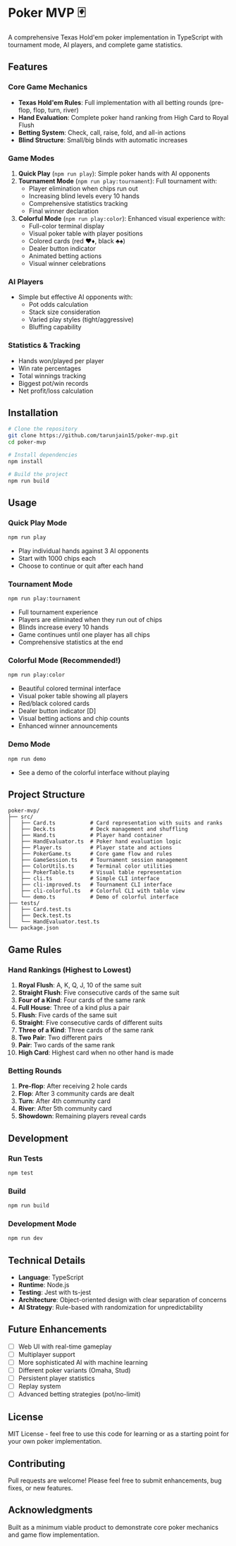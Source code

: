 # Poker MVP 🃏

A comprehensive Texas Hold'em poker implementation in TypeScript with tournament mode, AI players, and complete game statistics.

## Features

### Core Game Mechanics
- **Texas Hold'em Rules**: Full implementation with all betting rounds (pre-flop, flop, turn, river)
- **Hand Evaluation**: Complete poker hand ranking from High Card to Royal Flush
- **Betting System**: Check, call, raise, fold, and all-in actions
- **Blind Structure**: Small/big blinds with automatic increases

### Game Modes
1. **Quick Play** (`npm run play`): Simple poker hands with AI opponents
2. **Tournament Mode** (`npm run play:tournament`): Full tournament with:
   - Player elimination when chips run out
   - Increasing blind levels every 10 hands
   - Comprehensive statistics tracking
   - Final winner declaration
3. **Colorful Mode** (`npm run play:color`): Enhanced visual experience with:
   - Full-color terminal display
   - Visual poker table with player positions
   - Colored cards (red ♥♦, black ♣♠)
   - Dealer button indicator
   - Animated betting actions
   - Visual winner celebrations

### AI Players
- Simple but effective AI opponents with:
  - Pot odds calculation
  - Stack size consideration
  - Varied play styles (tight/aggressive)
  - Bluffing capability

### Statistics & Tracking
- Hands won/played per player
- Win rate percentages
- Total winnings tracking
- Biggest pot/win records
- Net profit/loss calculation

## Installation

```bash
# Clone the repository
git clone https://github.com/tarunjain15/poker-mvp.git
cd poker-mvp

# Install dependencies
npm install

# Build the project
npm run build
```

## Usage

### Quick Play Mode
```bash
npm run play
```
- Play individual hands against 3 AI opponents
- Start with 1000 chips each
- Choose to continue or quit after each hand

### Tournament Mode
```bash
npm run play:tournament
```
- Full tournament experience
- Players are eliminated when they run out of chips
- Blinds increase every 10 hands
- Game continues until one player has all chips
- Comprehensive statistics at the end

### Colorful Mode (Recommended!)
```bash
npm run play:color
```
- Beautiful colored terminal interface
- Visual poker table showing all players
- Red/black colored cards
- Dealer button indicator [D]
- Visual betting actions and chip counts
- Enhanced winner announcements

### Demo Mode
```bash
npm run demo
```
- See a demo of the colorful interface without playing

## Project Structure

```
poker-mvp/
├── src/
│   ├── Card.ts           # Card representation with suits and ranks
│   ├── Deck.ts           # Deck management and shuffling
│   ├── Hand.ts           # Player hand container
│   ├── HandEvaluator.ts  # Poker hand evaluation logic
│   ├── Player.ts         # Player state and actions
│   ├── PokerGame.ts      # Core game flow and rules
│   ├── GameSession.ts    # Tournament session management
│   ├── ColorUtils.ts     # Terminal color utilities
│   ├── PokerTable.ts     # Visual table representation
│   ├── cli.ts            # Simple CLI interface
│   ├── cli-improved.ts   # Tournament CLI interface
│   ├── cli-colorful.ts   # Colorful CLI with table view
│   └── demo.ts           # Demo of colorful interface
├── tests/
│   ├── Card.test.ts
│   ├── Deck.test.ts
│   └── HandEvaluator.test.ts
└── package.json
```

## Game Rules

### Hand Rankings (Highest to Lowest)
1. **Royal Flush**: A, K, Q, J, 10 of the same suit
2. **Straight Flush**: Five consecutive cards of the same suit
3. **Four of a Kind**: Four cards of the same rank
4. **Full House**: Three of a kind plus a pair
5. **Flush**: Five cards of the same suit
6. **Straight**: Five consecutive cards of different suits
7. **Three of a Kind**: Three cards of the same rank
8. **Two Pair**: Two different pairs
9. **Pair**: Two cards of the same rank
10. **High Card**: Highest card when no other hand is made

### Betting Rounds
1. **Pre-flop**: After receiving 2 hole cards
2. **Flop**: After 3 community cards are dealt
3. **Turn**: After 4th community card
4. **River**: After 5th community card
5. **Showdown**: Remaining players reveal cards

## Development

### Run Tests
```bash
npm test
```

### Build
```bash
npm run build
```

### Development Mode
```bash
npm run dev
```

## Technical Details

- **Language**: TypeScript
- **Runtime**: Node.js
- **Testing**: Jest with ts-jest
- **Architecture**: Object-oriented design with clear separation of concerns
- **AI Strategy**: Rule-based with randomization for unpredictability

## Future Enhancements

- [ ] Web UI with real-time gameplay
- [ ] Multiplayer support
- [ ] More sophisticated AI with machine learning
- [ ] Different poker variants (Omaha, Stud)
- [ ] Persistent player statistics
- [ ] Replay system
- [ ] Advanced betting strategies (pot/no-limit)

## License

MIT License - feel free to use this code for learning or as a starting point for your own poker implementation.

## Contributing

Pull requests are welcome! Please feel free to submit enhancements, bug fixes, or new features.

## Acknowledgments

Built as a minimum viable product to demonstrate core poker mechanics and game flow implementation.